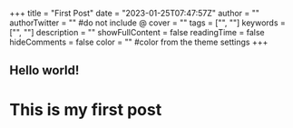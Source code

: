 +++
title = "First Post"
date = "2023-01-25T07:47:57Z"
author = ""
authorTwitter = "" #do not include @
cover = ""
tags = ["", ""]
keywords = ["", ""]
description = ""
showFullContent = false
readingTime = false
hideComments = false
color = "" #color from the theme settings
+++

## Hello world! 
# This is my first post